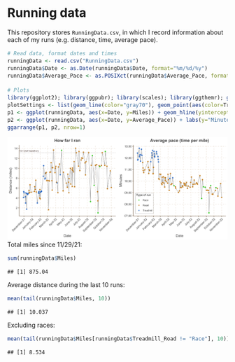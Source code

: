 Running data
================

This repository stores `RunningData.csv`, in which I record information
about each of my runs (e.g. distance, time, average pace).

``` r
# Read data, format dates and times
runningData <- read.csv("RunningData.csv")
runningData$Date <- as.Date(runningData$Date, format="%m/%d/%y")
runningData$Average_Pace <- as.POSIXct(runningData$Average_Pace, format="%M:%S")

# Plots 
library(ggplot2); library(ggpubr); library(scales); library(ggthemr); ggthemr('fresh')
plotSettings <- list(geom_line(color="gray70"), geom_point(aes(color=Treadmill_Road)), scale_color_manual(values=c(alpha("green3", 0.8), alpha("orange3", 0.8), alpha("dodgerblue3", 0.8))), theme(plot.title=element_text(hjust=0.5)), theme(legend.position="none"), scale_x_date(date_breaks="1 month", date_labels="%B-%y"), theme(axis.text.x=element_text(angle=45, vjust=1, hjust=1)))
p1 <- ggplot(runningData, aes(x=Date, y=Miles)) + geom_hline(yintercept=13.1, linetype="dotted", color = "mistyrose4") + geom_text(label="13.1 (half marathon)", x=as.Date("2021-12-20"), y=13.5, color="mistyrose4", size=2.5) + labs(y="Distance (miles)", title="How far I ran") + plotSettings + scale_y_continuous(breaks=seq(0,16,2))
p2 <- ggplot(runningData, aes(x=Date, y=Average_Pace)) + labs(y="Minutes", title="Average pace (time per mile)") + scale_y_datetime(breaks=date_breaks("1 mins"), date_labels="%M:%S") + labs(color="Type of run") + plotSettings +  theme(legend.position=c(0.12, 0.18), legend.background=element_rect(size=0.1, linetype="solid", color="black"), legend.margin=margin(2,3,2,3), legend.title=element_text(size=9, face="bold"), legend.text=element_text(size=8)) + guides(color=guide_legend(override.aes=list(size=1)))
ggarrange(p1, p2, nrow=1)
```

![](Plots/README-Running-Plots-1.png)<!-- --> Total miles since
11/29/21:

``` r
sum(runningData$Miles)
```

    ## [1] 875.04

Average distance during the last 10 runs:

``` r
mean(tail(runningData$Miles, 10))
```

    ## [1] 10.037

Excluding races:

``` r
mean(tail(runningData$Miles[runningData$Treadmill_Road != "Race"], 10))
```

    ## [1] 8.534
